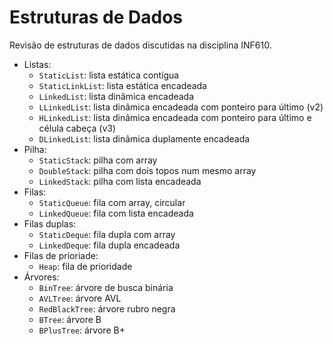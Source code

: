 # Estruturas de Dados

Revisão de estruturas de dados discutidas na disciplina INF610.

- Listas:
    - `StaticList`: lista estática contígua
    - `StaticLinkList`: lista estática encadeada
    - `LinkedList`: lista dinâmica encadeada
    - `LLinkedList`: lista dinâmica encadeada com ponteiro para último (v2)
    - `HLinkedList`: lista dinâmica encadeada com ponteiro para último e célula cabeça (v3)
    - `DLinkedList`: lista dinâmica duplamente encadeada
- Pilha:
    - `StaticStack`: pilha com array
    - `DoubleStack`: pilha com dois topos num mesmo array
    - `LinkedStack`: pilha com lista encadeada
- Filas:
    - `StaticQueue`: fila com array, circular
    - `LinkedQueue`: fila com lista encadeada
- Filas duplas:
    - `StaticDeque`: fila dupla com array
    - `LinkedDeque`: fila dupla encadeada
- Filas de prioriade:
    - `Heap`: fila de prioridade
- Árvores:
    - `BinTree`: árvore de busca binária
    - `AVLTree`: árvore AVL
    - `RedBlackTree`: árvore rubro negra
    - `BTree`: árvore B
    - `BPlusTree`: árvore B+
